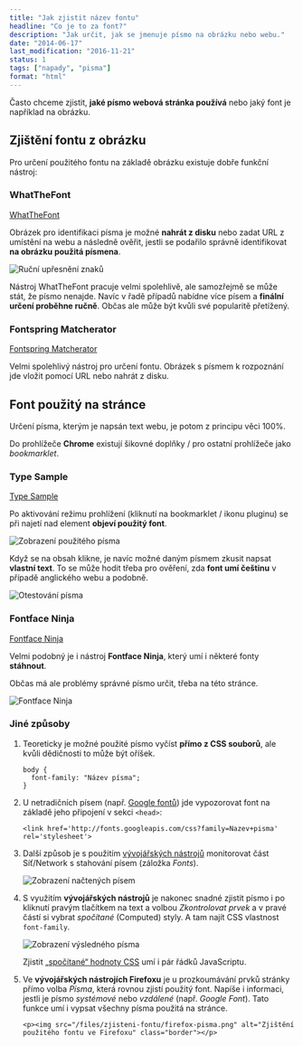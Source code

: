 ```yaml
---
title: "Jak zjistit název fontu"
headline: "Co je to za font?"
description: "Jak určit, jak se jmenuje písmo na obrázku nebo webu."
date: "2014-06-17"
last_modification: "2016-11-21"
status: 1
tags: ["napady", "pisma"]
format: "html"
---
```


<p>Často chceme zjistit, <b>jaké písmo webová stránka používá</b> nebo jaký font je například na obrázku.</p>

<h2 id="obrazek">Zjištění fontu z obrázku</h2>

<p>Pro určení použitého fontu na základě obrázku existuje dobře funkční nástroj:</p>


<h3 id="whatthefont">WhatTheFont</h3>
<p><a href="http://www.myfonts.com/WhatTheFont/" class="button">WhatTheFont</a></p>

<p>Obrázek pro identifikaci písma je možné <b>nahrát z disku</b> nebo zadat URL z umístění na webu a následně ověřit, jestli se podařilo správně identifikovat <b>na obrázku použitá písmena</b>.</p>

<p><img src="/files/zjisteni-fontu/upresneni-znaku.png" alt="Ruční upřesnění znaků" class="border"></p>

<p>Nástroj WhatTheFont pracuje velmi spolehlivě, ale samozřejmě se může stát, že písmo nenajde. Navíc v řadě případů nabídne více písem a <b>finální určení proběhne ručně</b>. Občas ale může být kvůli své popularitě přetížený.</p>



















<h3 id="matcherator">Fontspring Matcherator</h3>

<p><a href="https://www.fontspring.com/matcherator" class="button">Fontspring Matcherator</a></p>

<p>Velmi spolehlivý nástroj pro určení fontu. Obrázek s písmem k rozpoznání jde vložit pomocí URL nebo nahrát z disku.</p>

<h2 id="web">Font použitý na stránce</h2>

<p>Určení písma, kterým je napsán text webu, je potom z principu věci 100%.</p>

<p>Do prohlížeče <b>Chrome</b> existují šikovné doplňky / pro ostatní prohlížeče jako <i>bookmarklet</i>.</p>

<h3 id="type-sample">Type Sample</h3>
<p><a href="http://www.typesample.com" class="button">Type Sample</a></p>

<p>Po aktivování režimu prohlížení (kliknutí na bookmarklet / ikonu pluginu) se při najetí nad element <b>objeví použitý font</b>.</p>

<p><img src="/files/zjisteni-fontu/type-sample.png" alt="Zobrazení použitého písma" class="border"></p>

<p>Když se na obsah klikne, je navíc možné daným písmem zkusit napsat <b>vlastní text</b>. To se může hodit třeba pro ověření, zda <b>font umí češtinu</b> v případě anglického webu a podobně.</p>

<p><img src="/files/zjisteni-fontu/type-sample-vlastni.png" alt="Otestování písma" class="border"></p>


<h3 id="ninja">Fontface Ninja</h3>
<p><a href="http://fontface.ninja/" class="button">Fontface Ninja</a></p>

<p>Velmi podobný je i nástroj <b>Fontface Ninja</b>, který umí i některé fonty <b>stáhnout</b>.</p>

<p>Občas má ale problémy správné písmo určit, třeba na této stránce.</p>

<p><img src="/files/zjisteni-fontu/font-face-ninja.png" alt="Fontface Ninja" class="border"></p>

<h3 id="jinde-zpusoby">Jiné způsoby</h3>
<ol>
  <li>
    <p>Teoreticky je možné použité písmo vyčíst <b>přímo z CSS souborů</b>, ale kvůli dědičnosti to může být oříšek.</p></li>
    <pre><code>body {
  font-family: "Název písma";
}</code></pre>
  <li>
    <p>U netradičních písem (např. <a href="/ceska-pisma">Google fontů</a>) jde vypozorovat font na základě jeho připojení v sekci <code>&lt;head></code>:</p>

<pre><code>&lt;link href='http://fonts.googleapis.com/css?family=Nazev+pisma' rel='stylesheet'></code></pre>
  </li>
  <li>
    <p>Další způsob je s použitím <a href="/vyvojarske-nastroje">vývojářských nástrojů</a> monitorovat část Síť/Network s stahování písem (záložka <i>Fonts</i>).</p>

<p><img src="/files/zjisteni-fontu/devtools-fonts.png" alt="Zobrazení načtených písem" class="border"></p>
  </li>
  <li>
    <p>S využitím <b>vývojářských nástrojů</b> je nakonec snadné zjistit písmo i po kliknutí pravým tlačítkem na text a volbou <i>Zkontrolovat prvek</i> a v pravé částí si vybrat <i>spočítané</i> (Computed) styly. A tam najít CSS vlastnost <code>font-family</code>.</p>

<p><img src="/files/zjisteni-fontu/devtools-computed.png" alt="Zobrazení výsledného písma" class="border"></p>

<p>Zjistit <a href="/zjisteni-css">„spočítané“ hodnoty CSS</a> umí i pár řádků JavaScriptu.</p>
  </li>
  
  <li>
    <p>Ve <b>vývojářských nástrojích Firefoxu</b> je u prozkoumávání prvků stránky přímo volba <i>Písma</i>, která rovnou zjistí použitý font. Napíše i informaci, jestli je písmo <i>systémové</i> nebo <i>vzdálené</i> (např. <i>Google Font</i>). Tato funkce umí i vypsat všechny písma použitá na stránce.</p>
    
    <p><img src="/files/zjisteni-fontu/firefox-pisma.png" alt="Zjištění použitého fontu ve Firefoxu" class="border"></p>
  </li>
</ol>